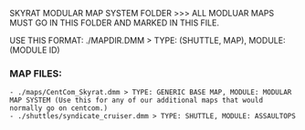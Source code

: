 SKYRAT MODULAR MAP SYSTEM FOLDER >>>
ALL MODLUAR MAPS MUST GO IN THIS FOLDER AND MARKED IN THIS FILE.

USE THIS FORMAT: ./MAPDIR.DMM > TYPE: (SHUTTLE, MAP), MODULE: (MODULE ID)

### MAP FILES:
	- ./maps/CentCom_Skyrat.dmm > TYPE: GENERIC BASE MAP, MODULE: MODULAR MAP SYSTEM (Use this for any of our additional maps that would normally go on centcom.)
	- ./shuttles/syndicate_cruiser.dmm > TYPE: SHUTTLE, MODULE: ASSAULTOPS

